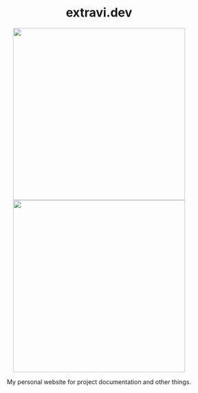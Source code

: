 <h1 align="center">extravi.dev</h1>

<p align="center">
  <img src="https://user-images.githubusercontent.com/98912029/263969943-ad525425-2a41-4392-a3f3-3b335316e369.png" width="400">
  <img src="https://user-images.githubusercontent.com/98912029/263970017-3bf0162f-c214-4bd2-b624-8315d941ce67.png" width="400">
</p>

<p align="center">My personal website for project documentation and other things.</p>
